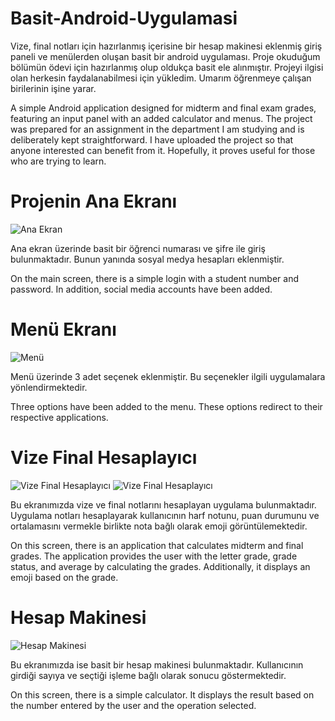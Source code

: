 # Basit-Android-Uygulamasi
Vize, final notları için hazırlanmış içerisine bir hesap makinesi eklenmiş giriş paneli ve menülerden oluşan basit bir android uygulaması.
Proje okuduğum bölümün ödevi için hazırlanmış olup oldukça basit ele alınmıştır.
Projeyi ilgisi olan herkesin faydalanabilmesi için yükledim. Umarım öğrenmeye çalışan birilerinin işine yarar.

A simple Android application designed for midterm and final exam grades, featuring an input panel with an added calculator and menus. 
The project was prepared for an assignment in the department I am studying and is deliberately kept straightforward. 
I have uploaded the project so that anyone interested can benefit from it. Hopefully, it proves useful for those who are trying to learn.

# Projenin Ana Ekranı
![Ana Ekran](images/1.png)

Ana ekran üzerinde basit bir öğrenci numarası ve şifre ile giriş bulunmaktadır. Bunun yanında sosyal medya hesapları eklenmiştir.

On the main screen, there is a simple login with a student number and password. In addition, social media accounts have been added.

# Menü Ekranı
![Menü](images/2.png)

Menü üzerinde 3 adet seçenek eklenmiştir. Bu seçenekler ilgili uygulamalara yönlendirmektedir.

Three options have been added to the menu. These options redirect to their respective applications.

# Vize Final Hesaplayıcı
![Vize Final Hesaplayıcı](images/3.png)
![Vize Final Hesaplayıcı](images/4.png)

Bu ekranımızda vize ve final notlarını hesaplayan uygulama bulunmaktadır. Uygulama notları hesaplayarak kullanıcının harf notunu, puan durumunu ve ortalamasını vermekle birlikte nota bağlı olarak emoji görüntülemektedir.

On this screen, there is an application that calculates midterm and final grades. The application provides the user with the letter grade, grade status, and average by calculating the grades. Additionally, it displays an emoji based on the grade.

# Hesap Makinesi
![Hesap Makinesi](images/5.png)

Bu ekranımızda ise basit bir hesap makinesi bulunmaktadır. Kullanıcının girdiği sayıya ve seçtiği işleme bağlı olarak sonucu göstermektedir.

On this screen, there is a simple calculator. It displays the result based on the number entered by the user and the operation selected.
